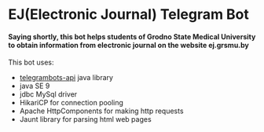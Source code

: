 # EJ(Electronic Journal) Telegram Bot
#### Saying shortly, this bot helps students of Grodno State Medical University to obtain information from electronic journal on the website ej.grsmu.by

This bot uses:
* [telegrambots-api](https://github.com/rubenlagus/TelegramBots/) java library
* java SE 9
* jdbc MySql driver
* HikariCP for connection pooling
* Apache HttpComponents for making http requests
* Jaunt library for parsing html web pages
